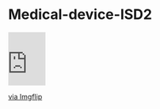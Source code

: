 # Medical-device-ISD2
<div style="width:75px;max-width:100%;"><div style="height:0;padding-bottom:144%;position:relative;"><iframe width="75" height="108" style="position:absolute;top:0;left:0;width:100%;height:100%;" frameBorder="0" src="https://imgflip.com/embed/7c4j40"></iframe></div><p><a href="https://imgflip.com/gif/7c4j40">via Imgflip</a></p></div
